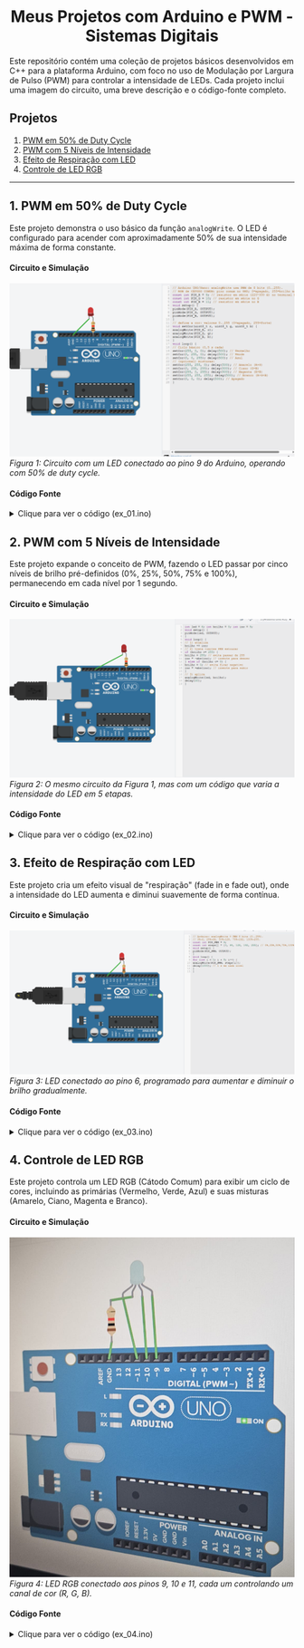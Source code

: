<div align="center">

# Meus Projetos com Arduino e PWM - Sistemas Digitais

</div>

Este repositório contém uma coleção de projetos básicos desenvolvidos em C++ para a plataforma Arduino, com foco no uso de Modulação por Largura de Pulso (PWM) para controlar a intensidade de LEDs. Cada projeto inclui uma imagem do circuito, uma breve descrição e o código-fonte completo.

## Projetos

1.  [PWM em 50% de Duty Cycle](#1-pwm-em-50-de-duty-cycle)
2.  [PWM com 5 Níveis de Intensidade](#2-pwm-com-5-níveis-de-intensidade)
3.  [Efeito de Respiração com LED](#3-efeito-de-respiração-com-led)
4.  [Controle de LED RGB](#4-controle-de-led-rgb)

---

## 1. PWM em 50% de Duty Cycle

Este projeto demonstra o uso básico da função `analogWrite`. O LED é configurado para acender com aproximadamente 50% de sua intensidade máxima de forma constante.

#### Circuito e Simulação
![Circuito do PWM em 50%](ex_1.png)
*Figura 1: Circuito com um LED conectado ao pino 9 do Arduino, operando com 50% de duty cycle.*

#### Código Fonte
<details>
<summary>Clique para ver o código (ex_01.ino)</summary>

```cpp
// Arduino UNO/Nano/MEGA: analogWrite usa PWM de 8 bits (0..255).
// 0 = 0% (sempre desligado), 255 = 100% (sempre ligado).
// Ex.: 128 ≈ 50% de duty.
const int PIN_PWM = 9; // pino com PWM (Uno: 3,5,6,9,10,11)

void setup() {
  pinMode(PIN_PWM, OUTPUT);
  // Define o valor do PWM para 128, que corresponde a ~50%
  // Vmedia ≈ 0,5 * Vcc (≈2,5 V em 5 V)
  analogWrite(PIN_PWM, 128);
}

void loop() {
  // O código no setup já define o brilho,
  // então o loop pode ficar vazio para manter o LED aceso constantemente.
}
```
</details>

## 2. PWM com 5 Níveis de Intensidade

Este projeto expande o conceito de PWM, fazendo o LED passar por cinco níveis de brilho pré-definidos (0%, 25%, 50%, 75% e 100%), permanecendo em cada nível por 1 segundo.

#### Circuito e Simulação
![Circuito do PWM com 5 níveis](ex_2.png)
*Figura 2: O mesmo circuito da Figura 1, mas com um código que varia a intensidade do LED em 5 etapas.*

#### Código Fonte
<details>
<summary>Clique para ver o código (ex_02.ino)</summary>

```cpp
// Arduino: analogWrite = PWM 8 bits (0..255).
// 0%→0, 25%→64, 50%→128, 75%→192, 100%→255.
const int PIN_PWM = 9;
const int steps[] = {0, 64, 128, 192, 255}; // Array com os valores de PWM

void setup() {
  pinMode(PIN_PWM, OUTPUT);
}

void loop() {
  // Percorre o array de 'steps'
  for (int i = 0; i < 5; i++) {
    analogWrite(PIN_PWM, steps[i]);
    delay(1000); // Espera 1 segundo em cada nível de brilho
  }
}
```
</details>

## 3. Efeito de Respiração com LED

Este projeto cria um efeito visual de "respiração" (fade in e fade out), onde a intensidade do LED aumenta e diminui suavemente de forma contínua.

#### Circuito e Simulação
![Circuito do Efeito de Respiração](ex_3.png)
*Figura 3: LED conectado ao pino 6, programado para aumentar e diminuir o brilho gradualmente.*

#### Código Fonte
<details>
<summary>Clique para ver o código (ex_03.ino)</summary>

```cpp
int led = 6;
int brilho = 0;
int inc = 5; // Valor do incremento a cada passo

void setup() {
  pinMode(led, OUTPUT);
}

void loop() {
  // 1) Atualiza o valor do brilho
  brilho = brilho + inc;

  // 2) Trata os limites para inverter a direção.
  // Se o brilho atingir o máximo (255) ou o mínimo (0),
  // inverte o sinal do incremento para começar a descer/subir.
  if (brilho <= 0 || brilho >= 255) {
    inc = -inc;
  }

  // 3) Aplica o valor do brilho ao LED
  analogWrite(led, brilho);

  // Pequena pausa para que o efeito seja suave e visível
  delay(30);
}
```
</details>

## 4. Controle de LED RGB

Este projeto controla um LED RGB (Cátodo Comum) para exibir um ciclo de cores, incluindo as primárias (Vermelho, Verde, Azul) e suas misturas (Amarelo, Ciano, Magenta e Branco).

#### Circuito e Simulação
![Circuito do LED RGB](ex_4.jpg)
*Figura 4: LED RGB conectado aos pinos 9, 10 e 11, cada um controlando um canal de cor (R, G, B).*

#### Código Fonte
<details>
<summary>Clique para ver o código (ex_04.ino)</summary>

```cpp
// Arduino UNO/Nano: analogWrite usa PWM de 8 bits (0..255).
// RGB de CÁTODO COMUM: pino comum no GND; 0=apagado, 255=brilho máximo.
const int PIN_R = 9;  // Resistor em série (220–330 Ω) no terminal R
const int PIN_G = 10; // Resistor em série no terminal G
const int PIN_B = 11; // Resistor em série no terminal B

void setup() {
  pinMode(PIN_R, OUTPUT);
  pinMode(PIN_G, OUTPUT);
  pinMode(PIN_B, OUTPUT);
}

// Função auxiliar para definir a cor
// Recebe os valores de 0 a 255 para cada cor
void setCor(uint8_t r, uint8_t g, uint8_t b) {
  analogWrite(PIN_R, r);
  analogWrite(PIN_G, g);
  analogWrite(PIN_B, b);
}

void loop() {
  // Ciclo básico (0,5 s cada cor)
  setCor(255, 0, 0);   delay(500); // Vermelho
  setCor(0, 255, 0);   delay(500); // Verde
  setCor(0, 0, 255);   delay(500); // Azul

  // (Opcional) Misturas de cores
  setCor(255, 255, 0);   delay(500); // Amarelo (R+G)
  setCor(0, 255, 255);   delay(500); // Ciano (G+B)
  setCor(255, 0, 255);   delay(500); // Magenta (R+B)
  setCor(255, 255, 255); delay(500); // Branco (R+G+B)
  setCor(0, 0, 0);       delay(500); // Apagado
}

```
